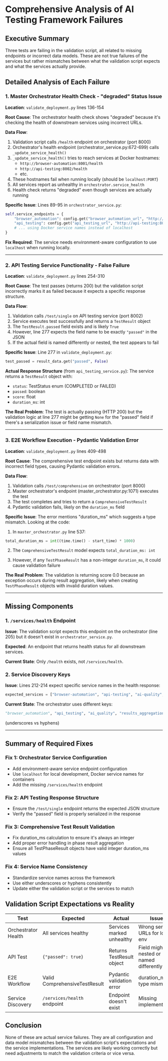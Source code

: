 # Comprehensive Analysis of AI Testing Framework Failures

## Executive Summary
Three tests are failing in the validation script, all related to missing endpoints or incorrect data models. These are not true failures of the services but rather mismatches between what the validation script expects and what the services actually provide.

## Detailed Analysis of Each Failure

### 1. Master Orchestrator Health Check - "degraded" Status Issue

**Location**: `validate_deployment.py` lines 136-154

**Root Cause**: The orchestrator health check shows "degraded" because it's checking the health of downstream services using incorrect URLs.

**Data Flow**:
1. Validation script calls `/health` endpoint on orchestrator (port 8000)
2. Orchestrator's health endpoint (orchestrator_service.py:672-699) calls `_update_service_health()`
3. `_update_service_health()` tries to reach services at Docker hostnames:
   - `http://browser-automation:8001/health`
   - `http://api-testing:8002/health`
   - etc.
4. These hostnames fail when running locally (should be `localhost:PORT`)
5. All services report as unhealthy in `orchestrator.service_health`
6. Health check returns "degraded" even though services are actually running

**Specific Issue**: Lines 89-95 in `orchestrator_service.py`:
```python
self.service_endpoints = {
    "browser_automation": config.get("browser_automation_url", "http://browser-automation:8001"),
    "api_testing": config.get("api_testing_url", "http://api-testing:8002"),
    # ... using Docker service names instead of localhost
}
```

**Fix Required**: The service needs environment-aware configuration to use `localhost` when running locally.

---

### 2. API Testing Service Functionality - False Failure

**Location**: `validate_deployment.py` lines 254-310

**Root Cause**: The test passes (returns 200) but the validation script incorrectly marks it as failed because it expects a specific response structure.

**Data Flow**:
1. Validation calls `/test/single` on API testing service (port 8002)
2. Service executes test successfully and returns a `TestResult` object
3. The `TestResult.passed` field exists and is likely `True`
4. However, line 277 expects the field name to be exactly `"passed"` in the JSON
5. If the actual field is named differently or nested, the test appears to fail

**Specific Issue**: Line 277 in `validate_deployment.py`:
```python
test_passed = result_data.get("passed", False)
```

**Actual Response Structure** (from `api_testing_service.py`):
The service returns a `TestResult` object with:
- `status`: TestStatus enum (COMPLETED or FAILED)
- `passed`: boolean
- `score`: float
- `duration_ms`: int

**The Real Problem**: The test is actually passing (HTTP 200) but the validation logic at line 277 might be getting `None` for the "passed" field if there's a serialization issue or field name mismatch.

---

### 3. E2E Workflow Execution - Pydantic Validation Error

**Location**: `validate_deployment.py` lines 409-498

**Root Cause**: The comprehensive test endpoint exists but returns data with incorrect field types, causing Pydantic validation errors.

**Data Flow**:
1. Validation calls `/test/comprehensive` on orchestrator (port 8000)
2. Master orchestrator's endpoint (master_orchestrator.py:1071) executes the test
3. The test completes and tries to return a `ComprehensiveTestResult`
4. Pydantic validation fails, likely on the `duration_ms` field

**Specific Issue**: The error mentions "duration_ms" which suggests a type mismatch. Looking at the code:

1. In `master_orchestrator.py` line 537:
```python
total_duration_ms = int((time.time() - start_time) * 1000)
```

2. The `ComprehensiveTestResult` model expects `total_duration_ms: int`

3. However, if any `TestPhaseResult` has a non-integer `duration_ms`, it could cause validation failure

**The Real Problem**: The validation is returning score 0.0 because an exception occurs during result aggregation, likely when creating `TestPhaseResult` objects with invalid duration values.

---

## Missing Components

### 1. `/services/health` Endpoint
**Issue**: The validation script expects this endpoint on the orchestrator (line 205) but it doesn't exist in `orchestrator_service.py`.

**Expected**: An endpoint that returns health status for all downstream services.

**Current State**: Only `/health` exists, not `/services/health`.

### 2. Service Discovery Keys
**Issue**: Lines 212-214 expect specific service names in the health response:
```python
expected_services = ["browser-automation", "api-testing", "ai-quality", "results-aggregation", "notification"]
```

**Current State**: The orchestrator uses different keys:
```python
"browser_automation", "api_testing", "ai_quality", "results_aggregation", "notification"
```
(underscores vs hyphens)

---

## Summary of Required Fixes

### Fix 1: Orchestrator Service Configuration
- Add environment-aware service endpoint configuration
- Use `localhost` for local development, Docker service names for containers
- Add the missing `/services/health` endpoint

### Fix 2: API Testing Response Structure
- Ensure the `/test/single` endpoint returns the expected JSON structure
- Verify the "passed" field is properly serialized in the response

### Fix 3: Comprehensive Test Result Validation
- Fix duration_ms calculation to ensure it's always an integer
- Add proper error handling in phase result aggregation
- Ensure all TestPhaseResult objects have valid integer duration_ms values

### Fix 4: Service Name Consistency
- Standardize service names across the framework
- Use either underscores or hyphens consistently
- Update either the validation script or the services to match

## Validation Script Expectations vs Reality

| Test | Expected | Actual | Issue |
|------|----------|--------|-------|
| Orchestrator Health | All services healthy | Services marked unhealthy | Wrong service URLs for local env |
| API Test | `{"passed": true}` | Returns TestResult object | Field might be nested or named differently |
| E2E Workflow | Valid ComprehensiveTestResult | Pydantic validation error | duration_ms type mismatch |
| Service Discovery | `/services/health` endpoint | Endpoint doesn't exist | Missing implementation |

## Conclusion

None of these are actual service failures. They are all configuration and data model mismatches between the validation script's expectations and the service implementations. The services are likely working correctly but need adjustments to match the validation criteria or vice versa.